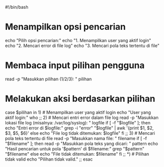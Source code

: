 #!/bin/bash

# Menampilkan opsi pencarian
echo "Pilih opsi pencarian:"
echo "1. Menampilkan user yang aktif login"
echo "2. Mencari error di file log"
echo "3. Mencari pola teks tertentu di file"

# Membaca input pilihan pengguna
read -p "Masukkan pilihan (1/2/3): " pilihan

# Melakukan aksi berdasarkan pilihan
case $pilihan in
    1)
        # Menampilkan user yang aktif login
        echo "User yang aktif login:"
        who
        ;;
    2)
        # Mencari entri error dalam file log
        read -p "Masukkan lokasi file log (misalnya: /var/log/syslog): " logfile
        if [ -f "$logfile" ]; then
            echo "Entri error di $logfile:"
            grep -i "error" "$logfile" | awk '{print $1, $2, $3, $5, $6}'
        else
            echo "File log tidak ditemukan: $logfile"
        fi
        ;;
    3)
        # Mencari pola teks tertentu di file
        read -p "Masukkan nama file: " filename
        if [ -f "$filename" ]; then
            read -p "Masukkan pola teks yang dicari: " pattern
            echo "Hasil pencarian untuk pola '$pattern' di $filename:"
            grep "$pattern" "$filename"
        else
            echo "File tidak ditemukan: $filename"
        fi
        ;;
    *)
        # Pilihan tidak valid
        echo "Pilihan tidak valid."
        ;;
esac
